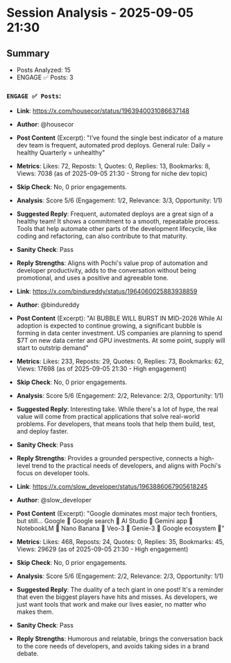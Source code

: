 # Session Analysis - 2025-09-05 21:30

## Summary
- Posts Analyzed: 15
- ENGAGE ✅ Posts: 3

### `ENGAGE ✅ Posts`:

- **Link**: https://x.com/housecor/status/1963940031086637148
- **Author**: @housecor
- **Post Content** (Excerpt): "I’ve found the single best indicator of a mature dev team is frequent, automated prod deploys. General rule: Daily = healthy Quarterly = unhealthy"
- **Metrics**: Likes: 72, Reposts: 1, Quotes: 0, Replies: 13, Bookmarks: 8, Views: 7038 (as of 2025-09-05 21:30 - Strong for niche dev topic)
- **Skip Check**: No, 0 prior engagements.
- **Analysis**: Score 5/6 (Engagement: 1/2, Relevance: 3/3, Opportunity: 1/1)
- **Suggested Reply**: Frequent, automated deploys are a great sign of a healthy team! It shows a commitment to a smooth, repeatable process. Tools that help automate other parts of the development lifecycle, like coding and refactoring, can also contribute to that maturity.
- **Sanity Check**: Pass
- **Reply Strengths**: Aligns with Pochi's value prop of automation and developer productivity, adds to the conversation without being promotional, and uses a positive and agreeable tone.

- **Link**: https://x.com/bindureddy/status/1964060025883938859
- **Author**: @bindureddy
- **Post Content** (Excerpt): "AI BUBBLE WILL BURST IN MID-2026 While AI adoption is expected to continue growing, a significant bubble is forming in data center investment. US companies are planning to spend $7T on new data center and GPU investments. At some point, supply will start to outstrip demand"
- **Metrics**: Likes: 233, Reposts: 29, Quotes: 0, Replies: 73, Bookmarks: 62, Views: 17698 (as of 2025-09-05 21:30 - High engagement)
- **Skip Check**: No, 0 prior engagements.
- **Analysis**: Score 5/6 (Engagement: 2/2, Relevance: 2/3, Opportunity: 1/1)
- **Suggested Reply**: Interesting take. While there's a lot of hype, the real value will come from practical applications that solve real-world problems. For developers, that means tools that help them build, test, and deploy faster.
- **Sanity Check**: Pass
- **Reply Strengths**: Provides a grounded perspective, connects a high-level trend to the practical needs of developers, and aligns with Pochi's focus on developer tools.

- **Link**: https://x.com/slow_developer/status/1963886067905618245
- **Author**: @slow_developer
- **Post Content** (Excerpt): "Google dominates most major tech frontiers, but still... Google 🗿 Google search 🤡 AI Studio 🗿 Gemini app 🤡 NotebookLM 🗿 Nano Banana 🗿 Veo-3 🗿 Genie-3 🗿 Google ecosystem 🗿"
- **Metrics**: Likes: 468, Reposts: 24, Quotes: 0, Replies: 35, Bookmarks: 45, Views: 29629 (as of 2025-09-05 21:30 - High engagement)
- **Skip Check**: No, 0 prior engagements.
- **Analysis**: Score 5/6 (Engagement: 2/2, Relevance: 2/3, Opportunity: 1/1)
- **Suggested Reply**: The duality of a tech giant in one post! It's a reminder that even the biggest players have hits and misses. As developers, we just want tools that work and make our lives easier, no matter who makes them.
- **Sanity Check**: Pass
- **Reply Strengths**: Humorous and relatable, brings the conversation back to the core needs of developers, and avoids taking sides in a brand debate.